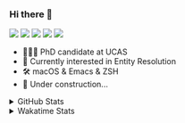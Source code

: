 ### Hi there 👋

[![](https://img.shields.io/badge/-Email-325180?logo=maildotru&logoColor=white&style=flat-square)](mailto:hi@wang.tianshu.me)
[![](https://img.shields.io/badge/-GitHub-black?logo=GitHub&style=flat-square)](https://github.com/tshu-w)
[![](https://img.shields.io/badge/-Telegram-26a5e4?labelColor=fafafa&logo=telegram&style=flat-square)](https://t.me/tshu_w) 
[![](https://img.shields.io/badge/-Twitter-1da1f2?logo=Twitter&logoColor=white&style=flat-square)](https://twitter.com/tshu_w)
[![](https://komarev.com/ghpvc/?username=tshu-w&color=blueviolet&style=flat-square)]()



- 🧑🏻‍🎓 PhD candidate at UCAS
- 🔭 Currently interested in Entity Resolution
- 🛠 macOS & Emacs & ZSH
- 🚧 Under construction...

<details>

<summary>GitHub Stats</summary>

![Tianshu's GitHub stats](https://github-readme-stats.vercel.app/api?username=tshu-w&show_icons=true&theme=buefy&count_private=true)
  
</details>


<details>
  <summary>Wakatime Stats</summary>

  Currently, files accessed by tramp cannot be tracked by wakatime, see https://github.com/wakatime/wakatime-mode/issues/27
  <br>
  
<!--START_SECTION:waka-->
![Code Time](http://img.shields.io/badge/Code%20Time-0%20secs-blue)

**I'm an Early 🐤** 

```text
🌞 Morning    51 commits     ███░░░░░░░░░░░░░░░░░░░░░░   14.57% 
🌆 Daytime    156 commits    ███████████░░░░░░░░░░░░░░   44.57% 
🌃 Evening    139 commits    ██████████░░░░░░░░░░░░░░░   39.71% 
🌙 Night      4 commits      ░░░░░░░░░░░░░░░░░░░░░░░░░   1.14%

```
📅 **I'm Most Productive on Monday** 

```text
Monday       91 commits     ██████░░░░░░░░░░░░░░░░░░░   26.0% 
Tuesday      53 commits     ███░░░░░░░░░░░░░░░░░░░░░░   15.14% 
Wednesday    44 commits     ███░░░░░░░░░░░░░░░░░░░░░░   12.57% 
Thursday     47 commits     ███░░░░░░░░░░░░░░░░░░░░░░   13.43% 
Friday       41 commits     ███░░░░░░░░░░░░░░░░░░░░░░   11.71% 
Saturday     42 commits     ███░░░░░░░░░░░░░░░░░░░░░░   12.0% 
Sunday       32 commits     ██░░░░░░░░░░░░░░░░░░░░░░░   9.14%

```


📊 **This Week I Spent My Time On** 

```text
💬 Programming Languages: 
sh                       4 hrs               ████████████████░░░░░░░░░   66.41% 
Org                      1 hr 21 mins        █████░░░░░░░░░░░░░░░░░░░░   22.47% 
Bash                     17 mins             █░░░░░░░░░░░░░░░░░░░░░░░░   4.74% 
Python                   10 mins             ░░░░░░░░░░░░░░░░░░░░░░░░░   2.83% 
Markdown                 6 mins              ░░░░░░░░░░░░░░░░░░░░░░░░░   1.89%

🔥 Editors: 
Zsh                      4 hrs               ████████████████░░░░░░░░░   66.41% 
Emacs                    2 hrs 1 min         ████████░░░░░░░░░░░░░░░░░   33.59%

🐱‍💻 Projects: 
Terminal                 2 hrs 7 mins        ████████░░░░░░░░░░░░░░░░░   35.14% 
ember                    1 hr 51 mins        ███████░░░░░░░░░░░░░░░░░░   30.96% 
Unknown Project          1 hr 36 mins        ██████░░░░░░░░░░░░░░░░░░░   26.62% 
dotfiles                 25 mins             █░░░░░░░░░░░░░░░░░░░░░░░░   7.18% 
auctex-latexmk           0 secs              ░░░░░░░░░░░░░░░░░░░░░░░░░   0.1%

💻 Operating System: 
Mac                      3 hrs 58 mins       ████████████████░░░░░░░░░   65.9% 
Linux                    2 hrs 3 mins        ████████░░░░░░░░░░░░░░░░░   34.1%

```

**I Mostly Code in Python** 

```text
Python                   9 repos             ██████████░░░░░░░░░░░░░░░   42.86% 
HTML                     2 repos             ██░░░░░░░░░░░░░░░░░░░░░░░   9.52% 
Emacs Lisp               2 repos             ██░░░░░░░░░░░░░░░░░░░░░░░   9.52% 
JavaScript               2 repos             ██░░░░░░░░░░░░░░░░░░░░░░░   9.52% 
TeX                      2 repos             ██░░░░░░░░░░░░░░░░░░░░░░░   9.52%

```



 Last Updated on 17/05/2022 08:06:56 UTC
<!--END_SECTION:waka-->
</details>
